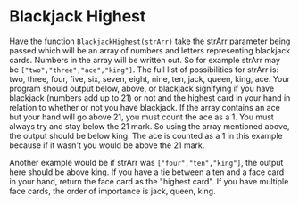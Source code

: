 # Blackjack Highest

Have the function `BlackjackHighest(strArr)` take the strArr parameter being passed which will be an array of numbers and letters representing blackjack cards. Numbers in the array will be written out. So for example strArr may be `["two","three","ace","king"]`. The full list of possibilities for strArr is: two, three, four, five, six, seven, eight, nine, ten, jack, queen, king, ace. Your program should output below, above, or blackjack signifying if you have blackjack (numbers add up to 21) or not and the highest card in your hand in relation to whether or not you have blackjack. If the array contains an ace but your hand will go above 21, you must count the ace as a 1. You must always try and stay below the 21 mark. So using the array mentioned above, the output should be below king. The ace is counted as a 1 in this example because if it wasn't you would be above the 21 mark.

Another example would be if strArr was `["four","ten","king"]`, the output here should be above king. If you have a tie between a ten and a face card in your hand, return the face card as the "highest card". If you have multiple face cards, the order of importance is jack, queen, king.